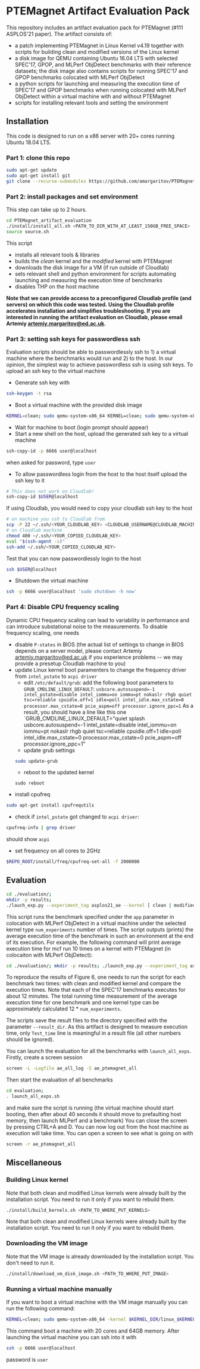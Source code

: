 # PTEMagnet Artifact Evaluation Pack

This repository includes an artifact evaluation pack for PTEMagnet (#111 ASPLOS'21 paper). The artifact consists of:
* a patch implementing PTEMagnet in Linux Kernel v4.19 together with scripts for building clean and modified versions of the Linux kernel 
* a disk image for QEMU containing Ubuntu 16.04 LTS with selected SPEC'17, GPOP, and MLPerf ObjDetect benchmarks with their reference datasets; the disk image also contains scripts for running SPEC'17 and GPOP benchmarks colocated with MLPerf ObjDetect 
* a python scripts for launching and measuring the execution time of SPEC'17 and GPOP benchmarks when running colocated with MLPerf ObjDetect within a virtual machine with and without PTEMagnet
* scripts for installing relevant tools and setting the environment

## Installation
This code is designed to run on a x86 server with 20+ cores running Ubuntu 18.04 LTS. 

### Part 1: clone this repo
```bash
sudo apt-get update
sudo apt-get install git
git clone --recurse-submodules https://github.com/amargaritov/PTEMagnet_artifact_evaluation.git
```

### Part 2: install packages and set environment
This step can take up to 2 hours. 
```bash
cd PTEMagnet_artifact_evaluation
./install/install_all.sh <PATH_TO_DIR_WITH_AT_LEAST_150GB_FREE_SPACE>
source source.sh
```
This script  
* installs all relevant tools & libraries
* builds the _clean_ kernel and the _modified_ kernel with PTEMagnet
* downloads the disk image for a VM (if run outside of Cloudlab)
* sets relevant shell and python environment for scripts automating launching and measuring the execution time of benchmarks
* disables THP on the host machine

**Note that we can provide access to a preconfigured Cloudlab profile (and servers) on which this code was tested. Using the Cloudlab profile accelerates installation and simplifies troubleshooting. If you are interested in running the artifact evaluation on Cloudlab, please email Artemiy <artemiy.margaritov@ed.ac.uk>.**

### Part 3: setting ssh keys for passwordless ssh
Evaluation scripts should be able to passwordlessly ssh to 1) a virtual machine where the benchmarks would run and 2) to the host. In our opinion, the simplest way to achieve passwordless ssh is using ssh keys. To upload an ssh key to the virtual machine
* Generate ssh key with 
```bash
ssh-keygen -t rsa
```
* Boot a virtual machine with the provided disk image
```bash
KERNEL=clean; sudo qemu-system-x86_64 KERNEL=clean; sudo qemu-system-x86_64 -kernel $KERNEL_DIR/linux_$KERNEL/arch/x86/boot/bzImage -boot c -m 64G -hda $IMAGE_DIR/rootfs.img -append "root=/dev/sda rw" -device e1000,netdev=net0 -netdev user,id=net0,hostfwd=tcp::6666-:22 --enable-kvm -smp 20 -cpu host -nographic
```
* Wait for machine to boot (login prompt should appear)
* Start a new shell on the host, upload the generated ssh key to a virtual machine 
```bash 
ssh-copy-id -p 6666 user@localhost
```
when asked for password, type `user`
* To allow passwordless login from the host to the host itself upload the ssh key to it
```bash
# This does not work on Cloudlab!
ssh-copy-id $USER@localhost
```
If using Cloudlab, you would need to copy your cloudlab ssh key to the host 
```bash
# on machine you ssh to Cloudlab from
scp -P 22 ~/.ssh/<YOUR_CLOUDLAB_KEY> <CLOUDLAB_USERNAME@CLOUDLAB_MACHINE>:~/.ssh/ 
# on Cloudlab machine
chmod 400 ~/.ssh/<YOUR_COPIED_CLOUDLAB_KEY>
eval "$(ssh-agent -s)"
ssh-add ~/.ssh/<YOUR_COPIED_CLOUDLAB_KEY>
```
Test that you can now passwordlessly login to the host
```bash
ssh $USER@localhost
```
* Shutdown the virtual machine
```bash 
ssh -p 6666 user@localhost 'sudo shutdown -h now' 
```
### Part 4: Disable CPU frequency scaling
Dynamic CPU frequency scaling can lead to variability in performance and can introduce substational noise to the measurements. To disable frequency scaling, one needs
* disable `P-states` in BIOS (the actual list of settings to change in BIOS depends on a server model, please contact Artemiy <artemiy.margaritov@ed.ac.uk> if you experience problems -- we may provide a presetup Cloudlab machine to you)
* update Linux kernel boot paramenters to change the frequency driver from `intel_pstate` to `acpi driver`
  * edit `/etc/default/grub`: add the following boot parameters to `GRUB_CMDLINE_LINUX_DEFAULT`:
  `usbcore.autosuspend=-1 intel_pstate=disable intel_iommu=on iommu=pt nokaslr rhgb quiet tsc=reliable cpuidle.off=1 idle=poll intel_idle.max_cstate=0 processor.max_cstate=0 pcie_aspm=off processor.ignore_ppc=1`
  As a result, you should have a line like this one
  `GRUB_CMDLINE_LINUX_DEFAULT="quiet splash usbcore.autosuspend=-1 intel_pstate=disable intel_iommu=on iommu=pt nokaslr rhgb quiet tsc=reliable cpuidle.off=1 idle=poll intel_idle.max_cstate=0 processor.max_cstate=0 pcie_aspm=off processor.ignore_ppc=1"
  * update grub settings 
  ```bash
  sudo update-grub
  ```
  * reboot to the updated kernel 
  ```
  sudo reboot
  ```
* install cpufreq
```bash 
sudo apt-get install cpufrequtils
```
* check if `intel_pstate` got changed to `acpi driver`:
```bash
cpufreq-info | grep driver
```
should show `acpi`
* set frequency on all cores to 2GHz
```bash 
$REPO_ROOT/install/freq/cpufreq-set-all -f 2000000
```


## Evaluation 
```bash
cd ./evaluation/; 
mkdir -p results;
./lauch_exp.py --experiment_tag asplos21_ae --kernel [ clean | modified] --app [ bfs | cc | nibble | pr | gcc | mcf | omnetpp | xz ] --num_experiments <int>  --result_dir <FULL_PATH_DIR_TO_STORE_RESULT_FILES_TO> 
```
This script runs the benchmark specified under the `app` parameter in colocation with MLPerf ObjDetect in a virtual machine under the selected kernel type `num_experiments` number of times. The script outputs (prints) the average execution time of the benchmark in such an environment at the end of its execution. 
For example, the following command will print average execution time for mcf run 10 times on a kernel with PTEMagnet (in colocaiton with MLPerf ObjDetect):
```bash
cd ./evaluation/; mkdir -p results; ./launch_exp.py --experiment_tag asplos21_ae --kernel modified --app mcf --num_experiments 10 --result_dir $(pwd)/results
```
To reproduce the results of Figure 6, one needs to run the script for each benchmark two times: with clean and modified kernel and compare the execution times. Note that each of the SPEC'17 benchmarks executes for about 12 minutes. The total running time measurement of the average execution time for one benchmark and one kernel type can be approximately calculated 12 * `num_experiments`.

The scripts save the result files to the directory specified with the parameter `--result_dir`. As this artifact is designed to measure execution time, only `Test_time` line is meaningful in a result file (all other numbers should be ignored).

You can launch the evaluation for all the benchmarks with `launch_all_exps`. Firstly, create a screen session 
```bash 
screen -L -Logfile ae_all_log -S ae_ptemagnet_all
```
Then start the evaluation of all benchmarks 
```bash
cd evaluation;
. launch_all_exps.sh
```
and make sure the script is running (the virtual machine should start booting, then after about 40 seconds it should move to prefaulting host memory, then launch MLPerf and a benchmark)
You can close the screen by pressing CTRL+A and D. You can now log out from the host machine as execution will take time. 
You can open a screen to see what is going on with 
```bash
screen -r ae_ptemagnet_all
```

## Miscellaneous

### Building Linux kernel 
Note that both clean and modified Linux kernels were already built by the installation script. You need to run it only if you want to rebuild them. 
```bash
./install/build_kernels.sh <PATH_TO_WHERE_PUT_KERNELS> 
```
Note that both clean and modified Linux kernels were already built by the installation script. You need to run it only if you want to rebuild them. 

### Downloading the VM image
Note that the VM image is already downloaded by the installation script. You don't need to run it.
```bash
./install/download_vm_disk_image.sh <PATH_TO_WHERE_PUT_IMAGE>
```
### Running a virtual machine manually
If you want to boot a virtual machine with the VM image manually you can run the following command:
```bash 
KERNEL=clean; sudo qemu-system-x86_64 -kernel $KERNEL_DIR/linux_$KERNEL/arch/x86/boot/bzImage -boot c -m 64G -hda $IMAGE_DIR/rootfs.img -append "root=/dev/sda rw" -device e1000,netdev=net0 -netdev user,id=net0,hostfwd=tcp::6666-:22 --enable-kvm -smp 20 -cpu host -nographic
```
This command boot a machine with 20 cores and 64GB memory. 
After launching the virtual machine you can ssh into it with
```bash 
ssh -p 6666 user@localhost
```
password is `user`
